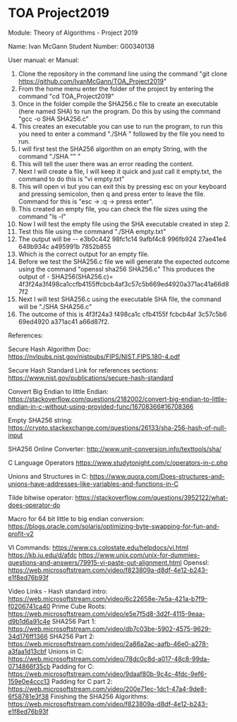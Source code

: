 # TOA Project2019
Module: Theory of Algorithms - Project 2019

Name: Ivan McGann
Student Number: G00340138

User manual:
er Manual:
1)  Clone the repository in the command line using the command "git clone https://github.com/IvanMcGann/TOA_Project2019"
2)  From the home menu enter the folder of the project by entering the command "cd TOA_Project2019"
3)  Once in the folder compile the SHA256.c file to create an executable (here named SHA) to run the program. Do this by using the command "gcc -o SHA SHA256.c"
4)  This creates an executable you can use to run the program, to run this you need to enter a command "./SHA " followed by the file you need to run.
5)  I will first test the SHA256 algorithm on an empty String, with the command "./SHA ""   "
6)  This will tell the user there was an error reading the content.
7)  Next I will create a file, I will keep it quick and just call it empty.txt, the command to do this is "vi empty.txt"
8)  This will open vi but you can exit this by pressing esc on your keyboard and pressing semicolon, then q and press enter to leave the file. Command for this is "esc -> :q -> press enter".
9)  This created an empty file, you can check the file sizes using the command "ls -l" 
10)  Now I will test the empty file using the SHA executable created in step 2.
11) Test this file using the command "./SHA empty.txt"
12) The output will be -- e3b0c442 98fc1c14 9afbf4c8 996fb924 27ae41e4 649b934c a495991b 7852b855 
13) Which is the correct output for an empty file.
14) Before we test the SHA256.c file we will generate the expected outcome using the command "openssl sha256 SHA256.c"
    This produces the output of - SHA256(SHA256.c)= 4f3f24a3f498ca1ccfb4155ffcbcb4af3c57c5b669ed4920a371ac41a66d87f2
15) Next I will test SHA256.c using the executable SHA file, the command will be "./SHA SHA256.c"
16) The outcome of this is 4f3f24a3 f498ca1c cfb4155f fcbcb4af 3c57c5b6 69ed4920 a371ac41 a66d87f2. 
 

References:

Secure Hash Algorithm Doc:
https://nvlpubs.nist.gov/nistpubs/FIPS/NIST.FIPS.180-4.pdf

Secure Hash Standard Link for references sections: 
https://www.nist.gov/publications/secure-hash-standard

Convert Big Endian to little Endian:
https://stackoverflow.com/questions/2182002/convert-big-endian-to-little-endian-in-c-without-using-provided-func/16708366#16708366

Empty SHA256 string:
https://crypto.stackexchange.com/questions/26133/sha-256-hash-of-null-input  

SHA256 Online Converter: 
http://www.unit-conversion.info/texttools/sha/

C Language Operators
https://www.studytonight.com/c/operators-in-c.php

Unions and Structures in C:
https://www.quora.com/Does-structures-and-unions-have-addresses-like-variables-and-functions-in-C

Tilde bitwise operator: 
https://stackoverflow.com/questions/3952122/what-does-operator-do

Macro for 64 bit little to big endian conversion:
https://blogs.oracle.com/solaris/optimizing-byte-swapping-for-fun-and-profit-v2

VI Commands:
https://www.cs.colostate.edu/helpdocs/vi.html
https://kb.iu.edu/d/afdc
https://www.unix.com/unix-for-dummies-questions-and-answers/79915-vi-paste-out-alignment.html
Openssl:
https://web.microsoftstream.com/video/f823809a-d8df-4e12-b243-e1f8ed76b93f


Video Links - 
Hash standard intro:
https://web.microsoftstream.com/video/6c22658e-7e5a-421a-b7f9-f0206741ca40
Prime Cube Roots:
https://web.microsoftstream.com/video/e5e7f5d8-3d2f-4115-9eaa-d9b1d6a91c4e
SHA256 Part 1:
https://web.microsoftstream.com/video/db7c03be-5902-4575-9629-34d176ff1366
SHA256 Part 2:
https://web.microsoftstream.com/video/2a86a2ac-aafb-46e0-a278-a3faa1d13cbf
Unions in C:
https://web.microsoftstream.com/video/78dc0c8d-a017-48c8-99da-0714866f35cb
Padding for C:
https://web.microsoftstream.com/video/9daaf80b-9c4c-4fdc-9ef6-159e0e4ccc13
Padding for C part 2:
https://web.microsoftstream.com/video/200e71ec-1dc1-47a4-9de8-6f58781e3f38
Finishing the SHA256 Algorithms:
https://web.microsoftstream.com/video/f823809a-d8df-4e12-b243-e1f8ed76b93f


